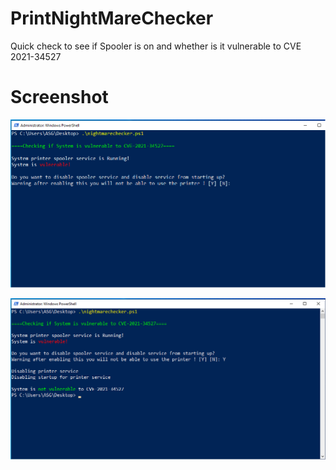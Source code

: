# PrintNightMareChecker
Quick check to see if Spooler is on and whether is it vulnerable to CVE 2021-34527

# Screenshot

![ss1](Screenshots/ss1.png)  
  
![ss2](Screenshots/ss2.png)  

